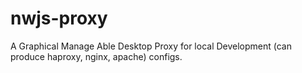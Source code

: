 # nwjs-proxy
A Graphical Manage Able Desktop Proxy for local Development (can produce haproxy, nginx, apache) configs.
